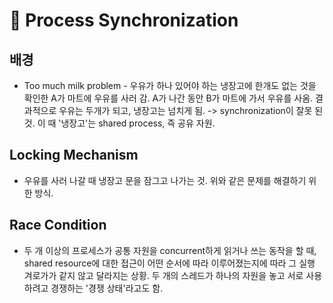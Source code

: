 # :seedling: Process Synchronization

## 배경

- Too much milk problem - 우유가 하나 있어야 하는 냉장고에 한개도 없는 것을 확인한 A가 마트에 우유를 사러 감. A가 나간 동안 B가 마트에 가서 우유를 사옴. 결과적으로 우유는 두개가 되고, 냉장고는 넘치게 됨. -> synchronization이 잘못 된것.
  이 때 '냉장고'는 shared process, 즉 공유 자원.

## Locking Mechanism

- 우유를 사러 나갈 때 냉장고 문을 잠그고 나가는 것. 위와 같은 문제를 해결하기 위한 방식.

## Race Condition

- 두 개 이상의 프로세스가 공통 자원을 concurrent하게 읽거나 쓰는 동작을 할 때, shared resource에 대한 접근이 어떤 순서에 따라 이루어졌는지에 따라 그 실행 겨로가가 같지 않고 달라지는 상황. 두 개의 스레드가 하나의 자원을 놓고 서로 사용하려고 경쟁하는 '경쟁 상태'라고도 함.
